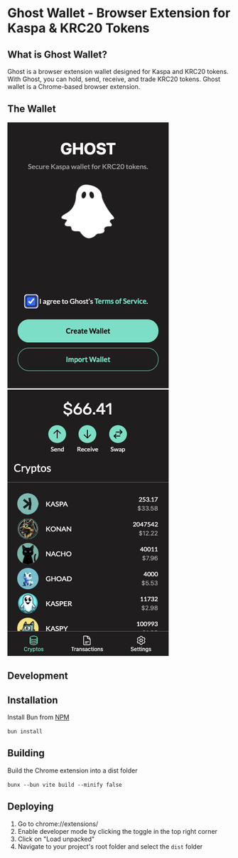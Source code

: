 # Ghost Wallet - Browser Extension for Kaspa & KRC20 Tokens

## What is Ghost Wallet?

Ghost is a browser extension wallet designed for Kaspa and KRC20 tokens. With Ghost,
you can hold, send, receive, and trade KRC20 tokens. Ghost wallet is a Chrome-based browser extension.

## The Wallet

![Ghost Wallet Screenshot](/public/GhostToS.png)
![Ghost Wallet Screenshot 2](/public/GhostWallet.png)

## Development

## Installation

Install Bun from [NPM](https://www.npmjs.com/package/bun)

`bun install`

## Building

Build the Chrome extension into a dist folder

`bunx --bun vite build --minify false`

## Deploying

1. Go to chrome://extensions/
2. Enable developer mode by clicking the toggle in the top right corner
3. Click on "Load unpacked"
4. Navigate to your project's root folder and select the `dist` folder


